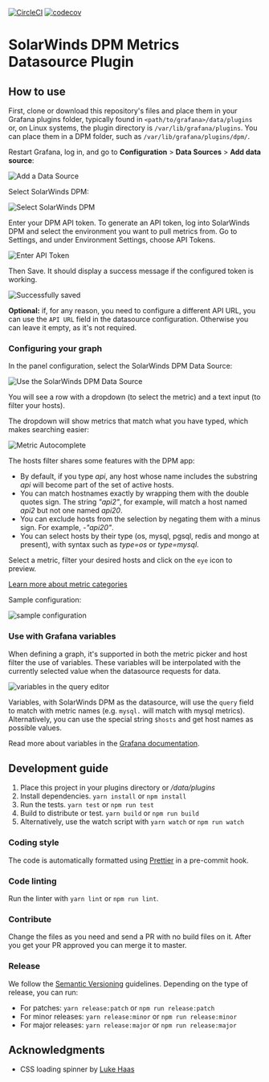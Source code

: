 [![CircleCI](https://circleci.com/gh/VividCortex/grafana-datasource/tree/master.svg?style=svg&circle-token=2d19ab43f02c9fffd9ac06fd3fe241b0bad2f214)](https://circleci.com/gh/VividCortex/grafana-datasource/tree/master)
[![codecov](https://codecov.io/gh/VividCortex/grafana-datasource/branch/develop/graph/badge.svg?token=GbWKRAvo3O)](https://codecov.io/gh/VividCortex/grafana-datasource)

# SolarWinds DPM Metrics Datasource Plugin

## How to use

First, clone or download this repository's files and place them in your Grafana plugins folder, typically found in `<path/to/grafana>/data/plugins` or, on Linux systems, the plugin directory is `/var/lib/grafana/plugins`. You can place them in a DPM folder, such as `/var/lib/grafana/plugins/dpm/`.

Restart Grafana, log in, and go to **Configuration** > **Data Sources** > **Add data source**:

![Add a Data Source](https://docs.vividcortex.com/img/docs/grafana-add-datasource.png)

Select SolarWinds DPM:

![Select SolarWinds DPM](https://user-images.githubusercontent.com/1069378/74848128-25fdd700-5316-11ea-9a17-64894a26450a.png)

Enter your DPM API token. To generate an API token, log into SolarWinds DPM and select the environment you want to pull metrics from. Go to Settings, and under Environment Settings, choose API Tokens.

![Enter API Token](https://user-images.githubusercontent.com/1069378/74848172-31510280-5316-11ea-90c0-4383d0297188.png)

Then Save. It should display a success message if the configured token is working.

![Successfully saved](https://user-images.githubusercontent.com/1069378/74848176-33b35c80-5316-11ea-9e0d-35917f444063.png)

**Optional:** if, for any reason, you need to configure a different API URL, you can use the `API URL` field in the datasource configuration. Otherwise you can leave it empty, as it's not required.

### Configuring your graph

In the panel configuration, select the SolarWinds DPM Data Source:

![Use the SolarWinds DPM Data Source](https://user-images.githubusercontent.com/1069378/74848202-3746e380-5316-11ea-9be6-10cc58c090b5.png)

You will see a row with a dropdown (to select the metric) and a text input (to filter your hosts).

The dropdown will show metrics that match what you have typed, which makes searching easier:

![Metric Autocomplete](https://user-images.githubusercontent.com/1069378/74848227-3c0b9780-5316-11ea-8e23-232b1ace31b7.png)

The hosts filter shares some features with the DPM app:

- By default, if you type _api_, any host whose name includes the substring _api_ will become part of the set of active hosts.
- You can match hostnames exactly by wrapping them with the double quotes sign. The string _"api2"_, for example, will match a host named _api2_ but not one named _api20_.
- You can exclude hosts from the selection by negating them with a minus sign. For example, _-"api20"_.
- You can select hosts by their type (os, mysql, pgsql, redis and mongo at present), with syntax such as _type=os_ or _type=mysql_.

Select a metric, filter your desired hosts and click on the `eye` icon to preview.

[Learn more about metric categories](https://docs.vividcortex.com/general-reference/metric-categories/)

Sample configuration:

![sample configuration](https://user-images.githubusercontent.com/1069378/74848236-3e6df180-5316-11ea-942f-bbccddb87f47.png)

### Use with Grafana variables

When defining a graph, it's supported in both the metric picker and host filter the use of variables.
These variables will be interpolated with the currently selected value when the datasource requests for data.

![variables in the query editor](https://user-images.githubusercontent.com/1069378/52145867-f9124f80-2640-11e9-920e-5ed3e314bf13.png)

Variables, with SolarWinds DPM as the datasource, will use the `query` field to match with metric names
(e.g. `mysql.` will match with mysql metrics). Alternatively, you can use the special string `$hosts`
and get host names as possible values.

Read more about variables in the [Grafana documentation](http://docs.grafana.org/reference/templating/).

## Development guide

1.  Place this project in your plugins directory or _<grafana folder>/data/plugins_
2.  Install dependencies. `yarn install` or `npm install`
3.  Run the tests. `yarn test` or `npm run test`
4.  Build to distribute or test. `yarn build` or `npm run build`
5.  Alternatively, use the watch script with `yarn watch` or `npm run watch`

### Coding style

The code is automatically formatted using [Prettier](https://prettier.io/) in a pre-commit hook.

### Code linting

Run the linter with `yarn lint` or `npm run lint`.

### Contribute

Change the files as you need and send a PR with no build files on it. After you get your PR approved
you can merge it to master.

### Release

We follow the [Semantic Versioning](https://semver.org/) guidelines. Depending on the type of release,
you can run:

- For patches: `yarn release:patch` or `npm run release:patch`
- For minor releases: `yarn release:minor` or `npm run release:minor`
- For major releases: `yarn release:major` or `npm run release:major`

## Acknowledgments

- CSS loading spinner by [Luke Haas](https://projects.lukehaas.me/css-loaders/)
